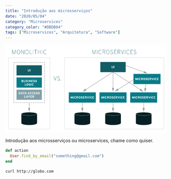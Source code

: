 ```yaml
---
title: "Introdução aos microsserviços"
date: "2020/05/04"
category: "Microservices"
category_color: "#DBDB04"
tags: ["Microservices", "Arquitetura", "Software"]
---
```


![Microservices](microservices.png)

Introdução aos microsserviços ou microservices, chame como quiser.

```ruby
def action
  User.find_by_email("something@gmail.com")
end
```

```sh
curl http://globo.com
```